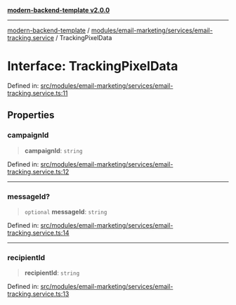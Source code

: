 [**modern-backend-template v2.0.0**](../../../../../README.md)

***

[modern-backend-template](../../../../../modules.md) / [modules/email-marketing/services/email-tracking.service](../README.md) / TrackingPixelData

# Interface: TrackingPixelData

Defined in: [src/modules/email-marketing/services/email-tracking.service.ts:11](https://github.com/maemreyo/saas-4cus-nodejs/blob/2a5b3f3aa11335dfa561e80e1feabb8e6084261e/src/modules/email-marketing/services/email-tracking.service.ts#L11)

## Properties

### campaignId

> **campaignId**: `string`

Defined in: [src/modules/email-marketing/services/email-tracking.service.ts:12](https://github.com/maemreyo/saas-4cus-nodejs/blob/2a5b3f3aa11335dfa561e80e1feabb8e6084261e/src/modules/email-marketing/services/email-tracking.service.ts#L12)

***

### messageId?

> `optional` **messageId**: `string`

Defined in: [src/modules/email-marketing/services/email-tracking.service.ts:14](https://github.com/maemreyo/saas-4cus-nodejs/blob/2a5b3f3aa11335dfa561e80e1feabb8e6084261e/src/modules/email-marketing/services/email-tracking.service.ts#L14)

***

### recipientId

> **recipientId**: `string`

Defined in: [src/modules/email-marketing/services/email-tracking.service.ts:13](https://github.com/maemreyo/saas-4cus-nodejs/blob/2a5b3f3aa11335dfa561e80e1feabb8e6084261e/src/modules/email-marketing/services/email-tracking.service.ts#L13)
